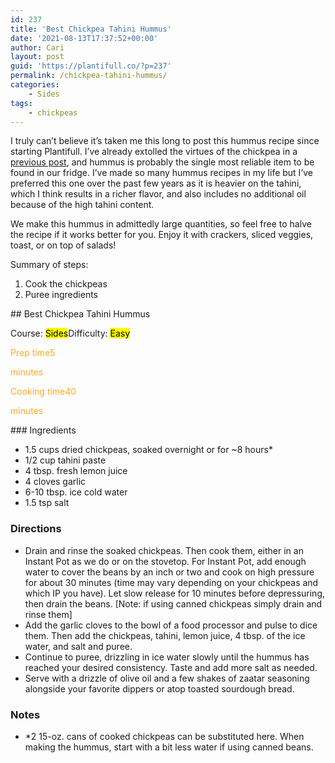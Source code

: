 ```yaml
---
id: 237
title: 'Best Chickpea Tahini Hummus'
date: '2021-08-13T17:37:52+00:00'
author: Cari
layout: post
guid: 'https://plantifull.co/?p=237'
permalink: /chickpea-tahini-hummus/
categories:
    - Sides
tags:
    - chickpeas
---
```


I truly can’t believe it’s taken me this long to post this hummus recipe since starting Plantifull. I’ve already extolled the virtues of the chickpea in a [previous post](https://plantifull.co/?p=123), and hummus is probably the single most reliable item to be found in our fridge. I’ve made so many hummus recipes in my life but I’ve preferred this one over the past few years as it is heavier on the tahini, which I think results in a richer flavor, and also includes no additional oil because of the high tahini content.

We make this hummus in admittedly large quantities, so feel free to halve the recipe if it works better for you. Enjoy it with crackers, sliced veggies, toast, or on top of salads!

Summary of steps:

1. Cook the chickpeas
2. Puree ingredients

<div class="wp-block-wpzoom-recipe-card-block-recipe-card header-content-align-left block-alignment-left recipe-card-noimage recipe-card-noimage is-style-newdesign" id="wpzoom-recipe-card"><div class="recipe-card-heading">## Best Chickpea Tahini Hummus

<span class="recipe-card-course">Course: <mark>Sides</mark><span class="recipe-card-difficulty">Difficulty: <mark>Easy</mark></div><div class="recipe-card-details"><div class="details-items"><div class="detail-item detail-item-1"><span class="detail-item-icon oldicon oldicon-clock" style="color: #FFA921;"><span class="detail-item-label">Prep time5

<span class="detail-item-unit">minutes</div><div class="detail-item detail-item-2"><span class="detail-item-icon foodicons foodicons-cooking-food-in-a-hot-casserole" style="color: #FFA921;"><span class="detail-item-label">Cooking time40

<span class="detail-item-unit">minutes</div></div></div><div class="recipe-card-ingredients">### Ingredients

- 1.5 cups dried chickpeas, soaked overnight or for ~8 hours\*
- 1/2 cup tahini paste
- 4 tbsp. fresh lemon juice
- 4 cloves garlic
- 6-10 tbsp. ice cold water
- 1.5 tsp salt

### Directions

- Drain and rinse the soaked chickpeas. Then cook them, either in an Instant Pot as we do or on the stovetop. For Instant Pot, add enough water to cover the beans by an inch or two and cook on high pressure for about 30 minutes (time may vary depending on your chickpeas and which IP you have). Let slow release for 10 minutes before depressuring, then drain the beans. \[Note: if using canned chickpeas simply drain and rinse them\]
- Add the garlic cloves to the bowl of a food processor and pulse to dice them. Then add the chickpeas, tahini, lemon juice, 4 tbsp. of the ice water, and salt and puree.
- Continue to puree, drizzling in ice water slowly until the hummus has reached your desired consistency. Taste and add more salt as needed.
- Serve with a drizzle of olive oil and a few shakes of zaatar seasoning alongside your favorite dippers or atop toasted sourdough bread.

### Notes

- \*2 15-oz. cans of cooked chickpeas can be substituted here. When making the hummus, start with a bit less water if using canned beans.

 </div><script type="application/ld+json">{"@context":"https:\/\/schema.org","@type":"Recipe","name":"Best Chickpea Tahini Hummus","image":"","description":"","keywords":["chickpeas"],"author":{"@type":"Person","name":"Cari"},"datePublished":"2021-08-13T17:37:52+00:00","prepTime":"PT5M","cookTime":"PT40M","totalTime":"PT45M","recipeCategory":["Sides"],"recipeCuisine":[],"recipeYield":"","nutrition":{"@type":"NutritionInformation"},"recipeIngredient":["1.5 cups dried chickpeas, soaked overnight or for ~8 hours*","1\/2 cup tahini paste","4 tbsp. fresh lemon juice","4 cloves garlic","6-10 tbsp. ice cold water","1.5 tsp salt"],"recipeInstructions":[{"@type":"HowToStep","name":"Drain and rinse the soaked chickpeas. Then cook them, either in an Instant Pot as we do or on the stovetop. For Instant Pot, add enough water to cover the beans by an inch or two and cook on high pressure for about 30 minutes (time may vary depending on your chickpeas and which IP you have). Let slow release for 10 minutes before depressuring, then drain the beans. [Note: if using canned chickpeas simply drain and rinse them]","text":"Drain and rinse the soaked chickpeas. Then cook them, either in an Instant Pot as we do or on the stovetop. For Instant Pot, add enough water to cover the beans by an inch or two and cook on high pressure for about 30 minutes (time may vary depending on your chickpeas and which IP you have). Let slow release for 10 minutes before depressuring, then drain the beans. [Note: if using canned chickpeas simply drain and rinse them]","url":"https:\/\/plantifull.co\/chickpea-tahini-hummus\/#wpzoom-rcb-direction-step-0","image":""},{"@type":"HowToStep","name":"Add the garlic cloves to the bowl of a food processor and pulse to dice them. Then add the chickpeas, tahini, lemon juice, 4 tbsp. of the ice water, and salt and puree.","text":"Add the garlic cloves to the bowl of a food processor and pulse to dice them. Then add the chickpeas, tahini, lemon juice, 4 tbsp. of the ice water, and salt and puree.","url":"https:\/\/plantifull.co\/chickpea-tahini-hummus\/#wpzoom-rcb-direction-step-430","image":""},{"@type":"HowToStep","name":"Continue to puree, drizzling in ice water slowly until the hummus has reached your desired consistency. Taste and add more salt as needed.","text":"Continue to puree, drizzling in ice water slowly until the hummus has reached your desired consistency. Taste and add more salt as needed.","url":"https:\/\/plantifull.co\/chickpea-tahini-hummus\/#wpzoom-rcb-direction-step-599","image":""},{"@type":"HowToStep","name":"Serve with a drizzle of olive oil and a few shakes of zaatar seasoning alongside your favorite dippers or atop toasted sourdough bread.","text":"Serve with a drizzle of olive oil and a few shakes of zaatar seasoning alongside your favorite dippers or atop toasted sourdough bread.","url":"https:\/\/plantifull.co\/chickpea-tahini-hummus\/#wpzoom-rcb-direction-step-738","image":""}]}</script></div>